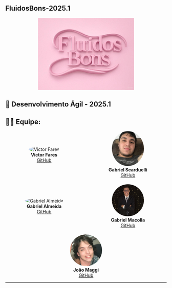 ## **FluidosBons-2025.1**
<p align="center">
  <img src="assets/imgs/image.jpg" alt="Logo" width="300"/>
</p>


## 📅 Desenvolvimento Ágil - 2025.1
## 👨‍💻 Equipe:
<div style="display: flex; align-items: center; gap: 20px; flex-wrap: wrap;">
  <div style="flex: 1 1 200px; text-align: center;">
    <img src="https://media.licdn.com/dms/image/v2/D5603AQH-_jJcvsDu5w/profile-displayphoto-shrink_400_400/profile-displayphoto-shrink_400_400/0/1731947770806?e=1750291200&v=beta&t=ln56Cj4NPcPcyPw2cjg_ghGdWorJY8QB0FAaRKOKi7c" alt="Victor Fares" width="100" style="border-radius: 50%"/><br/>
    <strong>Victor Fares</strong><br/>
    <a href="https://github.com/victorfares" target="_blank">GitHub</a>
  </div>

 <div style="flex: 1 1 200px; text-align: center;">
    <img src="assets/imgs/Scardelli.jpeg" alt="Gabriel Scarduelli" width="100" style="border-radius: 50%"/><br/>
    <strong>Gabriel Scarduelli</strong><br/>
    <a href="https://github.com/usuario_scarduelli" target="_blank">GitHub</a>
  </div>
  <div style="flex: 1 1 200px; text-align: center;">
    <img src="https://media.licdn.com/dms/image/v2/D4E35AQFboi96-GFn_w/profile-framedphoto-shrink_400_400/profile-framedphoto-shrink_400_400/0/1713534933422?e=1745539200&v=beta&t=Vh91j-T7zl4LFiqlUnH4_5p9iFO3OPAB1tL0Ru-9b8I" alt="Gabriel Almeida" width="100" style="border-radius: 50%"/><br/>
    <strong>Gabriel Almeida</strong><br/>
    <a href="https://github.com/almeidaaaaaaaa" target="_blank">GitHub</a>
  </div>
  <div style="flex: 1 1 200px; text-align: center;">
    <img src="assets/imgs/Macolla.jpeg" alt="Gabriel Macolla" width="100" style="border-radius: 50%"/><br/>
    <strong>Gabriel Macolla</strong><br/>
    <a href="https://github.com/usuario_macolla" target="_blank">GitHub</a>
  </div>
  <div style="flex: 1 1 200px; text-align: center;">
    <img src="assets/imgs/Maggi.jpeg" alt="Joao Maggi" width="100" style="border-radius: 50%"/><br/>
    <strong>João Maggi</strong><br/>
    <a href="https://github.com/usuario_joao" target="_blank">GitHub</a>
  </div>
</div>

---

